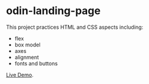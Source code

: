 # odin-landing-page
This project practices HTML and CSS aspects including:
- flex
- box model
- axes
- alignment
- fonts and buttons

[Live Demo](https://waleed405.github.io/odin-landing-page/).
